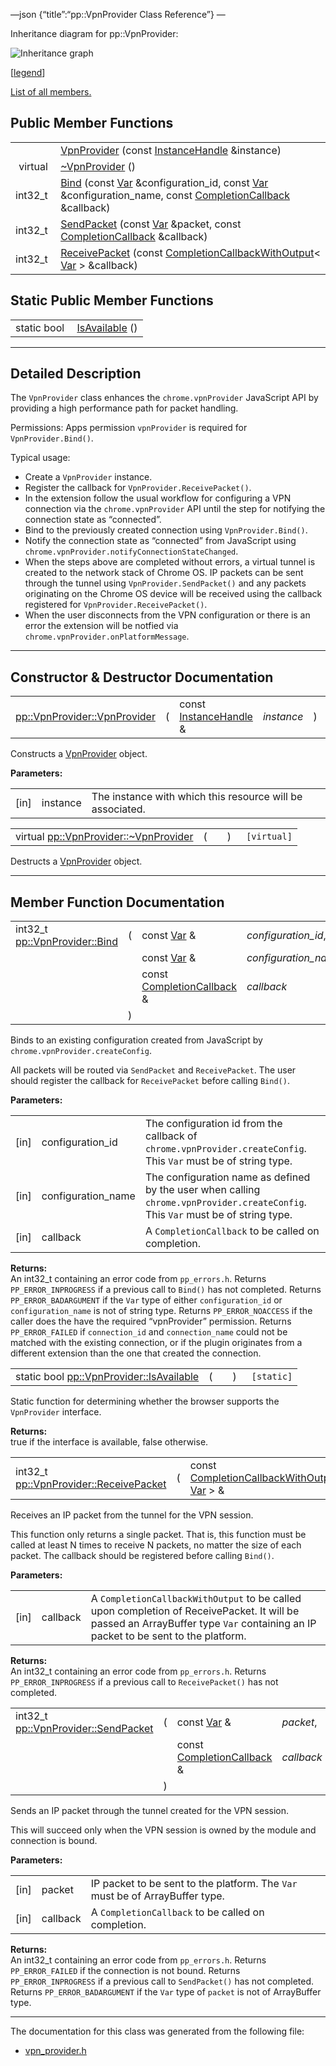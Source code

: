 —json {“title”:“pp::VpnProvider Class Reference”} —

Inheritance diagram for pp::VpnProvider:

![Inheritance graph](/docs/native-client/pepper_beta/cpp/classpp_1_1_vpn_provider__inherit__graph.png)

<span class="legend">\[[legend](/docs/native-client/pepper_beta/cpp/graph_legend/)\]</span>

[List of all members.](/docs/native-client/pepper_beta/cpp/classpp_1_1_vpn_provider-members/)

Public Member Functions
-----------------------

<table><tbody><tr class="odd"><td style="text-align: right;"> </td><td><a href="/docs/native-client/pepper_beta/cpp/classpp_1_1_vpn_provider#a5d44d34828cce02849b2ade71de054f6" class="el">VpnProvider</a> (const <a href="/docs/native-client/pepper_beta/cpp/classpp_1_1_instance_handle/" class="el">InstanceHandle</a> &amp;instance)</td></tr><tr class="even"><td style="text-align: right;">virtual </td><td><a href="/docs/native-client/pepper_beta/cpp/classpp_1_1_vpn_provider#a0ae82ce542bed9af72da27fb4c94ec42" class="el">~VpnProvider</a> ()</td></tr><tr class="odd"><td style="text-align: right;">int32_t </td><td><a href="/docs/native-client/pepper_beta/cpp/classpp_1_1_vpn_provider#a90d17a19973f48a31ea933325e0b61af" class="el">Bind</a> (const <a href="/docs/native-client/pepper_beta/cpp/classpp_1_1_var/" class="el">Var</a> &amp;configuration_id, const <a href="/docs/native-client/pepper_beta/cpp/classpp_1_1_var/" class="el">Var</a> &amp;configuration_name, const <a href="/docs/native-client/pepper_beta/cpp/classpp_1_1_completion_callback/" class="el">CompletionCallback</a> &amp;callback)</td></tr><tr class="even"><td style="text-align: right;">int32_t </td><td><a href="/docs/native-client/pepper_beta/cpp/classpp_1_1_vpn_provider#ae692340a675bcd27c756e98779efe615" class="el">SendPacket</a> (const <a href="/docs/native-client/pepper_beta/cpp/classpp_1_1_var/" class="el">Var</a> &amp;packet, const <a href="/docs/native-client/pepper_beta/cpp/classpp_1_1_completion_callback/" class="el">CompletionCallback</a> &amp;callback)</td></tr><tr class="odd"><td style="text-align: right;">int32_t </td><td><a href="/docs/native-client/pepper_beta/cpp/classpp_1_1_vpn_provider#a745f12bb3d3eb9bf7f29892a717caefb" class="el">ReceivePacket</a> (const <a href="/docs/native-client/pepper_beta/cpp/classpp_1_1_completion_callback_with_output/" class="el">CompletionCallbackWithOutput</a>&lt; <a href="/docs/native-client/pepper_beta/cpp/classpp_1_1_var/" class="el">Var</a> &gt; &amp;callback)</td></tr></tbody></table>

Static Public Member Functions
------------------------------

<table><tbody><tr class="odd"><td style="text-align: right;">static bool </td><td><a href="/docs/native-client/pepper_beta/cpp/classpp_1_1_vpn_provider#a0a6b1fd0a843997fafe1bf5bed85b3b9" class="el">IsAvailable</a> ()</td></tr></tbody></table>

------------------------------------------------------------------------

<span id="details" class="anchor" style="margin: 0;"></span>

Detailed Description
--------------------

The `VpnProvider` class enhances the `chrome.vpnProvider` JavaScript API by providing a high performance path for packet handling.

Permissions: Apps permission `vpnProvider` is required for `VpnProvider.Bind()`.

Typical usage:

-   Create a `VpnProvider` instance.
-   Register the callback for `VpnProvider.ReceivePacket()`.
-   In the extension follow the usual workflow for configuring a VPN connection via the `chrome.vpnProvider` API until the step for notifying the connection state as “connected”.
-   Bind to the previously created connection using `VpnProvider.Bind()`.
-   Notify the connection state as “connected” from JavaScript using `chrome.vpnProvider.notifyConnectionStateChanged`.
-   When the steps above are completed without errors, a virtual tunnel is created to the network stack of Chrome OS. IP packets can be sent through the tunnel using `VpnProvider.SendPacket()` and any packets originating on the Chrome OS device will be received using the callback registered for `VpnProvider.ReceivePacket()`.
-   When the user disconnects from the VPN configuration or there is an error the extension will be notfied via `chrome.vpnProvider.onPlatformMessage`.

------------------------------------------------------------------------

Constructor & Destructor Documentation
--------------------------------------

<span id="a5d44d34828cce02849b2ade71de054f6" class="anchor" style="margin: 0;"></span>

<table><tbody><tr class="odd"><td><a href="/docs/native-client/pepper_beta/cpp/classpp_1_1_vpn_provider#a5d44d34828cce02849b2ade71de054f6" class="el">pp::VpnProvider::VpnProvider</a></td><td>(</td><td>const <a href="/docs/native-client/pepper_beta/cpp/classpp_1_1_instance_handle/" class="el">InstanceHandle</a> &amp; </td><td><em>instance</em></td><td>)</td><td><code> [explicit]</code></td></tr></tbody></table>

Constructs a <a href="/docs/native-client/pepper_beta/cpp/classpp_1_1_vpn_provider/" class="el" title="The VpnProvider class enhances the chrome.vpnProvider JavaScript API by providing a high performance ...">VpnProvider</a> object.

**Parameters:**  

<table><tbody><tr class="odd"><td>[in]</td><td>instance</td><td>The instance with which this resource will be associated.</td></tr></tbody></table>

<span id="a0ae82ce542bed9af72da27fb4c94ec42" class="anchor" style="margin: 0;"></span>

<table><tbody><tr class="odd"><td>virtual <a href="/docs/native-client/pepper_beta/cpp/classpp_1_1_vpn_provider#a0ae82ce542bed9af72da27fb4c94ec42" class="el">pp::VpnProvider::~VpnProvider</a></td><td>(</td><td></td><td>)</td><td><code> [virtual]</code></td></tr></tbody></table>

Destructs a <a href="/docs/native-client/pepper_beta/cpp/classpp_1_1_vpn_provider/" class="el" title="The VpnProvider class enhances the chrome.vpnProvider JavaScript API by providing a high performance ...">VpnProvider</a> object.

------------------------------------------------------------------------

Member Function Documentation
-----------------------------

<span id="a90d17a19973f48a31ea933325e0b61af" class="anchor" style="margin: 0;"></span>

<table><tbody><tr class="odd"><td>int32_t <a href="/docs/native-client/pepper_beta/cpp/classpp_1_1_vpn_provider#a90d17a19973f48a31ea933325e0b61af" class="el">pp::VpnProvider::Bind</a></td><td>(</td><td>const <a href="/docs/native-client/pepper_beta/cpp/classpp_1_1_var/" class="el">Var</a> &amp; </td><td><em>configuration_id</em>,</td></tr><tr class="even"><td></td><td></td><td>const <a href="/docs/native-client/pepper_beta/cpp/classpp_1_1_var/" class="el">Var</a> &amp; </td><td><em>configuration_name</em>,</td></tr><tr class="odd"><td></td><td></td><td>const <a href="/docs/native-client/pepper_beta/cpp/classpp_1_1_completion_callback/" class="el">CompletionCallback</a> &amp; </td><td><em>callback</em> </td></tr><tr class="even"><td></td><td>)</td><td></td><td></td></tr></tbody></table>

Binds to an existing configuration created from JavaScript by `chrome.vpnProvider.createConfig`.

All packets will be routed via `SendPacket` and `ReceivePacket`. The user should register the callback for `ReceivePacket` before calling `Bind()`.

**Parameters:**  

<table><tbody><tr class="odd"><td>[in]</td><td>configuration_id</td><td>The configuration id from the callback of <code>chrome.vpnProvider.createConfig</code>. This <code>Var</code> must be of string type.</td></tr><tr class="even"><td>[in]</td><td>configuration_name</td><td>The configuration name as defined by the user when calling <code>chrome.vpnProvider.createConfig</code>. This <code>Var</code> must be of string type.</td></tr><tr class="odd"><td>[in]</td><td>callback</td><td>A <code>CompletionCallback</code> to be called on completion.</td></tr></tbody></table>

**Returns:**  
An int32\_t containing an error code from `pp_errors.h`. Returns `PP_ERROR_INPROGRESS` if a previous call to `Bind()` has not completed. Returns `PP_ERROR_BADARGUMENT` if the `Var` type of either `configuration_id` or `configuration_name` is not of string type. Returns `PP_ERROR_NOACCESS` if the caller does the have the required “vpnProvider” permission. Returns `PP_ERROR_FAILED` if `connection_id` and `connection_name` could not be matched with the existing connection, or if the plugin originates from a different extension than the one that created the connection.

<span id="a0a6b1fd0a843997fafe1bf5bed85b3b9" class="anchor" style="margin: 0;"></span>

<table><tbody><tr class="odd"><td>static bool <a href="/docs/native-client/pepper_beta/cpp/classpp_1_1_vpn_provider#a0a6b1fd0a843997fafe1bf5bed85b3b9" class="el">pp::VpnProvider::IsAvailable</a></td><td>(</td><td></td><td>)</td><td><code> [static]</code></td></tr></tbody></table>

Static function for determining whether the browser supports the `VpnProvider` interface.

**Returns:**  
true if the interface is available, false otherwise.

<span id="a745f12bb3d3eb9bf7f29892a717caefb" class="anchor" style="margin: 0;"></span>

<table><tbody><tr class="odd"><td>int32_t <a href="/docs/native-client/pepper_beta/cpp/classpp_1_1_vpn_provider#a745f12bb3d3eb9bf7f29892a717caefb" class="el">pp::VpnProvider::ReceivePacket</a></td><td>(</td><td>const <a href="/docs/native-client/pepper_beta/cpp/classpp_1_1_completion_callback_with_output/" class="el">CompletionCallbackWithOutput</a>&lt; <a href="/docs/native-client/pepper_beta/cpp/classpp_1_1_var/" class="el">Var</a> &gt; &amp; </td><td><em>callback</em></td><td>)</td><td></td></tr></tbody></table>

Receives an IP packet from the tunnel for the VPN session.

This function only returns a single packet. That is, this function must be called at least N times to receive N packets, no matter the size of each packet. The callback should be registered before calling `Bind()`.

**Parameters:**  

<table><tbody><tr class="odd"><td>[in]</td><td>callback</td><td>A <code>CompletionCallbackWithOutput</code> to be called upon completion of ReceivePacket. It will be passed an ArrayBuffer type <code>Var</code> containing an IP packet to be sent to the platform.</td></tr></tbody></table>

**Returns:**  
An int32\_t containing an error code from `pp_errors.h`. Returns `PP_ERROR_INPROGRESS` if a previous call to `ReceivePacket()` has not completed.

<span id="ae692340a675bcd27c756e98779efe615" class="anchor" style="margin: 0;"></span>

<table><tbody><tr class="odd"><td>int32_t <a href="/docs/native-client/pepper_beta/cpp/classpp_1_1_vpn_provider#ae692340a675bcd27c756e98779efe615" class="el">pp::VpnProvider::SendPacket</a></td><td>(</td><td>const <a href="/docs/native-client/pepper_beta/cpp/classpp_1_1_var/" class="el">Var</a> &amp; </td><td><em>packet</em>,</td></tr><tr class="even"><td></td><td></td><td>const <a href="/docs/native-client/pepper_beta/cpp/classpp_1_1_completion_callback/" class="el">CompletionCallback</a> &amp; </td><td><em>callback</em> </td></tr><tr class="odd"><td></td><td>)</td><td></td><td></td></tr></tbody></table>

Sends an IP packet through the tunnel created for the VPN session.

This will succeed only when the VPN session is owned by the module and connection is bound.

**Parameters:**  

<table><tbody><tr class="odd"><td>[in]</td><td>packet</td><td>IP packet to be sent to the platform. The <code>Var</code> must be of ArrayBuffer type.</td></tr><tr class="even"><td>[in]</td><td>callback</td><td>A <code>CompletionCallback</code> to be called on completion.</td></tr></tbody></table>

**Returns:**  
An int32\_t containing an error code from `pp_errors.h`. Returns `PP_ERROR_FAILED` if the connection is not bound. Returns `PP_ERROR_INPROGRESS` if a previous call to `SendPacket()` has not completed. Returns `PP_ERROR_BADARGUMENT` if the `Var` type of `packet` is not of ArrayBuffer type.

------------------------------------------------------------------------

The documentation for this class was generated from the following file:

-   <a href="/docs/native-client/pepper_beta/cpp/vpn__provider_8h/" class="el">vpn_provider.h</a>

